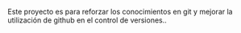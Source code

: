 Este proyecto es para reforzar los conocimientos en git y mejorar la utilización de github en el control de versiones..